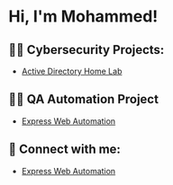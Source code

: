 <h1>Hi, I'm Mohammed! <br/>

<h2>👨‍💻 Cybersecurity Projects:</h2>

  - [Active Directory Home Lab](https://github.com/sifatmohossain/ActiveDirectoryLab)

<h2>👨‍💻 QA Automation Project</h2>

  - [Express Web Automation](https://www.youtube.com/watch?v=a83ASGn_V_s)

<h2> 🤳 Connect with me:</h2>

- [Express Web Automation](https://www.youtube.com/watch?v=a83ASGn_V_s)
